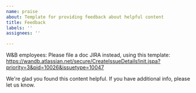 ```yaml
---
name: praise
about: Template for providing feedback about helpful content
title: Feedback
labels: ''
assignees: ''

---
```


W&B employees: Please file a doc JIRA instead, using this template: https://wandb.atlassian.net/secure/CreateIssueDetails!init.jspa?priority=3&pid=10026&issuetype=10047

We're glad you found this content helpful. If you have additional info, please let us know.
